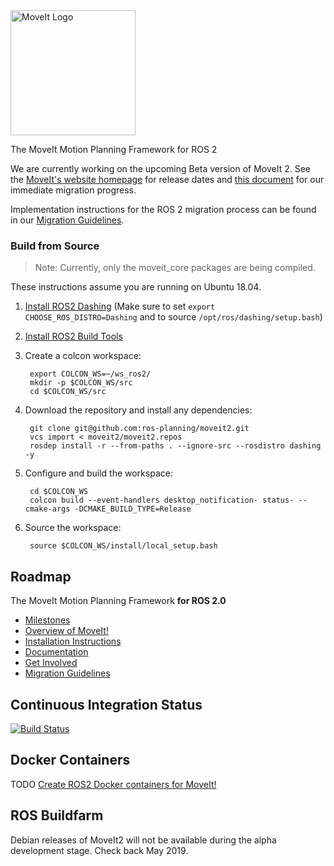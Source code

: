 <img src="http://moveit.ros.org/assets/images/moveit2_logo_black.png" alt="MoveIt Logo" width="200"/>

The MoveIt Motion Planning Framework for ROS 2

We are currently working on the upcoming Beta version of MoveIt 2.
See the [MoveIt's website homepage](https://moveit.ros.org) for release dates and [this document](https://docs.google.com/spreadsheets/d/1aPb3hNP213iPHQIYgcnCYh9cGFUlZmi_06E_9iTSsOI/edit?usp=sharing) for our immediate migration progress.

Implementation instructions for the ROS 2 migration process can be found in our [Migration Guidelines](docs/MIGRATION_GUIDE.md).

### Build from Source

> Note: Currently, only the moveit\_core packages are being compiled.

These instructions assume you are running on Ubuntu 18.04.

1. [Install ROS2 Dashing](https://index.ros.org/doc/ros2/Installation/Linux-Install-Debians/) (Make sure to set `export CHOOSE_ROS_DISTRO=Dashing` and to source `/opt/ros/dashing/setup.bash`)

1. [Install ROS2 Build Tools](https://index.ros.org/doc/ros2/Installation/Linux-Development-Setup/#install-development-tools-and-ros-tools)

1. Create a colcon workspace:

        export COLCON_WS=~/ws_ros2/
        mkdir -p $COLCON_WS/src
        cd $COLCON_WS/src

1. Download the repository and install any dependencies:

        git clone git@github.com:ros-planning/moveit2.git
        vcs import < moveit2/moveit2.repos
        rosdep install -r --from-paths . --ignore-src --rosdistro dashing -y

1. Configure and build the workspace:

        cd $COLCON_WS
        colcon build --event-handlers desktop_notification- status- --cmake-args -DCMAKE_BUILD_TYPE=Release

1. Source the workspace:

        source $COLCON_WS/install/local_setup.bash


## Roadmap
The MoveIt Motion Planning Framework **for ROS 2.0**

- [Milestones](#milestones)
- [Overview of MoveIt!](http://moveit.ros.org)
- [Installation Instructions](http://moveit.ros.org/install/)
- [Documentation](http://moveit.ros.org/documentation/)
- [Get Involved](http://moveit.ros.org/documentation/contributing/)
- [Migration Guidelines](docs/MIGRATION_GUIDE.md)


## Continuous Integration Status

[![Build Status](https://travis-ci.org/ros-planning/moveit2.svg?branch=master)](https://travis-ci.org/ros-planning/moveit2)

## Docker Containers

TODO [Create ROS2 Docker containers for MoveIt!](https://github.com/ros-planning/moveit2/issues/15)

## ROS Buildfarm

Debian releases of MoveIt2 will not be available during the alpha development stage. Check back May 2019.
